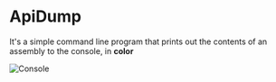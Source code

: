 # ApiDump

It's a simple command line program that prints out the contents of an assembly to the console, in **color**

![Console](http://i.jhd5.net/2017/03/cmd_2017-03-28_15-54-45.png)